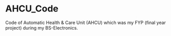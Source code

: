 # AHCU_Code
Code of Automatic Health &amp; Care Unit (AHCU) which was my FYP (final year project) during my BS-Electronics.
